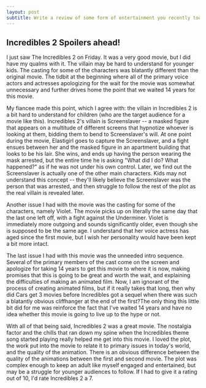 ```yaml
---
layout: post
subtitle: Write a review of some form of entertainment you recently took in. Whether book or movie or TV show or Broadway play, write out what you liked and didn’t like about it. Were there any lessons to be gleaned, or was it pure entertainment (it’s okay if it was!)?
---
```


## **Incredibles 2 Spoilers ahead!**

I just saw The Incredibles 2 on Friday. It was a very good movie, but I did have my qualms with it.  The villain may be hard to understand for younger kids. The casting for some of the characters was blatantly different than the original movie. The tidbit at the beginning where all of the primary voice actors and actresses apologizing for the wait for the movie was somewhat unnecessary and further drives home the point that we waited 14 years for this movie.

My fiancee made this point, which I agree with: the villain in Incredibles 2 is a bit hard to understand for children (who are the target audience for a movie like this). Incredibles 2's villain is Screenslaver -- a masked figure that appears on a multitude of different screens that hypnotize whoever is looking at them, bidding them to bend to Screenslaver's will. At one point during the movie, Elastigirl goes to capture the Screenslaver, and a fight ensues between her and the masked figure in an apartment building that looks to be his lair. She wins, and ends up having the person wearing the mask arrested, but the entire time he is asking "What did I do? What happened?" as if he was not under his own control. Later, we find out the Screenslaver is actually one of the other main characters. Kids may not understand this concept -- they'll likely believe the Screenslaver was the person that was arrested, and then struggle to follow the rest of the plot as the real villain is revealed later.

Another issue I had with the movie was the casting for some of the characters, namely Violet. The movie picks up on literally the same day that the last one left off, with a fight against the Underminer. Violet is immediately more outgoing and sounds significantly older, even though she is supposed to be the same age. I understand that her voice actress has aged since the first movie, but I wish her personality would have been kept a bit more intact.

The last issue I had with this movie was the unneeded intro sequence. Several of the primary members of the cast come on the screen and apologize for taking 14 years to get this movie to where it is now, making promises that this is going to be great and worth the wait, and explaining the difficulties of making an animated film. Now, I am ignorant of the process of creating animated films, but if it really takes that long, then why did Cars get 3 movies before Incredibles got a sequel when there was such a blatantly obvious cliffhanger at the end of the first?The only thing this little bit did for me was reinforce the fact that I've waited 14 years and have no idea whether this movie is going to live up to the hype or not.

With all of that being said, Incredibles 2 was a great movie. The nostalgia factor and the chills that ran down my spine when the Incredibles theme song started playing really helped me get into this movie. I loved the plot, the work put into the movie to relate it to primary issues in today's world, and the quality of the animation. There is an obvious difference between the quality of the animations between the first and second movie. The plot was complex enough to keep an adult like myself engaged and entertained, but may be a struggle for younger audiences to follow. If I had to give it a rating out of 10, I'd rate Incredibles 2 a 7.
